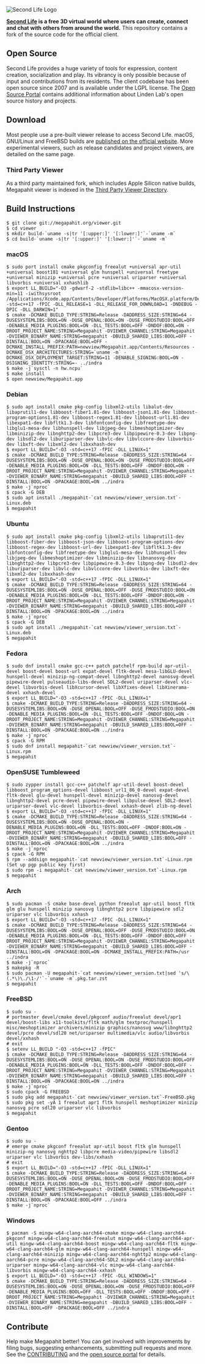 <picture>
  <source media="(prefers-color-scheme: dark)" srcset="doc/sl-logo-dark.png">
  <source media="(prefers-color-scheme: light)" srcset="doc/sl-logo.png">
  <img alt="Second Life Logo" src="doc/sl-logo.png">
</picture>

**[Second Life][] is a free 3D virtual world where users can create, connect and chat with others from around the
world.** This repository contains a fork of the source code for the official client.

## Open Source

Second Life provides a huge variety of tools for expression, content creation, socialization and play. Its vibrancy is
only possible because of input and contributions from its residents. The client codebase has been open source since
2007 and is available under the LGPL license. The [Open Source Portal][] contains additional information about Linden
Lab's open source history and projects.

## Download

Most people use a pre-built viewer release to access Second Life. macOS, GNU/Linux and FreeBSD builds are
[published on the official website][download]. More experimental viewers, such as release candidates and
project viewers, are detailed on the same page.

### Third Party Viewer

As a third party maintained fork, which includes Apple Silicon native builds, Megapahit viewer is indexed in the [Third Party Viewer Directory][tpv].

## Build Instructions

```
$ git clone git://megapahit.org/viewer.git
$ cd viewer
$ mkdir build-`uname -s|tr '[:upper:]' '[:lower:]'`-`uname -m`
$ cd build-`uname -s|tr '[:upper:]' '[:lower:]'`-`uname -m`
```

### macOS

```
$ sudo port install cmake pkgconfig freealut +universal apr-util +universal boost181 +universal glm hunspell +universal freetype +universal minizip +universal pcre +universal uriparser +universal libvorbis +universal xxhashlib
$ export LL_BUILD="-O3 -gdwarf-2 -stdlib=libc++ -mmacosx-version-min=11 -iwithsysroot /Applications/Xcode.app/Contents/Developer/Platforms/MacOSX.platform/Developer/SDKs/MacOSX.sdk -std=c++17 -fPIC -DLL_RELEASE=1 -DLL_RELEASE_FOR_DOWNLOAD=1 -DNDEBUG -DPIC -DLL_DARWIN=1"
$ cmake -DCMAKE_BUILD_TYPE:STRING=Release -DADDRESS_SIZE:STRING=64 -DUSESYSTEMLIBS:BOOL=ON -DUSE_OPENAL:BOOL=ON -DUSE_FMODSTUDIO:BOOL=OFF -DENABLE_MEDIA_PLUGINS:BOOL=ON -DLL_TESTS:BOOL=OFF -DNDOF:BOOL=ON -DROOT_PROJECT_NAME:STRING=Megapahit -DVIEWER_CHANNEL:STRING=Megapahit -DVIEWER_BINARY_NAME:STRING=megapahit -DBUILD_SHARED_LIBS:BOOL=OFF -DINSTALL:BOOL=ON -DPACKAGE:BOOL=OFF -DCMAKE_INSTALL_PREFIX:PATH=newview/Megapahit.app/Contents/Resources -DCMAKE_OSX_ARCHITECTURES:STRING=`uname -m` -DCMAKE_OSX_DEPLOYMENT_TARGET:STRING=11 -DENABLE_SIGNING:BOOL=ON -DSIGNING_IDENTITY:STRING=- ../indra
$ make -j`sysctl -n hw.ncpu`
$ make install
$ open newview/Megapahit.app
```

### Debian

```
$ sudo apt install cmake pkg-config libxml2-utils libalut-dev libaprutil1-dev libboost-fiber1.81-dev libboost-json1.81-dev libboost-program-options1.81-dev libboost-regex1.81-dev libboost-url1.81-dev libexpat1-dev libfltk1.3-dev libfontconfig-dev libfreetype-dev libglu1-mesa-dev libhunspell-dev libjpeg-dev libmeshoptimizer-dev libminizip-dev libnghttp2-dev libpcre3-dev libpipewire-0.3-dev libpng-dev libsdl2-dev liburiparser-dev libvlc-dev libvlccore-dev libvorbis-dev libxft-dev libxml2-dev libxxhash-dev
$ export LL_BUILD="-O3 -std=c++17 -fPIC -DLL_LINUX=1"
$ cmake -DCMAKE_BUILD_TYPE:STRING=Release -DADDRESS_SIZE:STRING=64 -DUSESYSTEMLIBS:BOOL=ON -DUSE_OPENAL:BOOL=ON -DUSE_FMODSTUDIO:BOOL=OFF -DENABLE_MEDIA_PLUGINS:BOOL=ON -DLL_TESTS:BOOL=OFF -DNDOF:BOOL=ON -DROOT_PROJECT_NAME:STRING=Megapahit -DVIEWER_CHANNEL:STRING=Megapahit -DVIEWER_BINARY_NAME:STRING=megapahit -DBUILD_SHARED_LIBS:BOOL=OFF -DINSTALL:BOOL=ON -DPACKAGE:BOOL=ON ../indra
$ make -j`nproc`
$ cpack -G DEB
$ sudo apt install ./megapahit-`cat newview/viewer_version.txt`-Linux.deb
$ megapahit
```

### Ubuntu

```
$ sudo apt install cmake pkg-config libxml2-utils libaprutil1-dev libboost-fiber-dev libboost-json-dev libboost-program-options-dev libboost-regex-dev libboost-url-dev libexpat1-dev libfltk1.3-dev libfontconfig-dev libfreetype-dev libglu1-mesa-dev libhunspell-dev libjpeg-dev libmeshoptimizer-dev libminizip-dev libnanosvg-dev libnghttp2-dev libpcre3-dev libpipewire-0.3-dev libpng-dev libsdl2-dev liburiparser-dev libvlc-dev libvlccore-dev libvorbis-dev libxft-dev libxml2-dev libxxhash-dev
$ export LL_BUILD="-O3 -std=c++17 -fPIC -DLL_LINUX=1"
$ cmake -DCMAKE_BUILD_TYPE:STRING=Release -DADDRESS_SIZE:STRING=64 -DUSESYSTEMLIBS:BOOL=ON -DUSE_OPENAL:BOOL=OFF -DUSE_FMODSTUDIO:BOOL=ON -DENABLE_MEDIA_PLUGINS:BOOL=ON -DLL_TESTS:BOOL=OFF -DNDOF:BOOL=ON -DROOT_PROJECT_NAME:STRING=Megapahit -DVIEWER_CHANNEL:STRING=Megapahit -DVIEWER_BINARY_NAME:STRING=megapahit -DBUILD_SHARED_LIBS:BOOL=OFF -DINSTALL:BOOL=ON -DPACKAGE:BOOL=ON ../indra
$ make -j`nproc`
$ cpack -G DEB
$ sudo apt install ./megapahit-`cat newview/viewer_version.txt`-Linux.deb
$ megapahit
```

### Fedora

```
$ sudo dnf install cmake gcc-c++ patch patchelf rpm-build apr-util-devel boost-devel boost-url expat-devel fltk-devel mesa-libGLU-devel hunspell-devel minizip-ng-compat-devel libnghttp2-devel nanosvg-devel pipewire-devel pulseaudio-libs-devel SDL2-devel uriparser-devel vlc-devel libvorbis-devel libXcursor-devel libXfixes-devel libXinerama-devel xxhash-devel
$ export LL_BUILD="-O3 -std=c++17 -fPIC -DLL_LINUX=1"
$ cmake -DCMAKE_BUILD_TYPE:STRING=Release -DADDRESS_SIZE:STRING=64 -DUSESYSTEMLIBS:BOOL=ON -DUSE_OPENAL:BOOL=OFF -DUSE_FMODSTUDIO:BOOL=ON -DENABLE_MEDIA_PLUGINS:BOOL=ON -DLL_TESTS:BOOL=OFF -DNDOF:BOOL=ON -DROOT_PROJECT_NAME:STRING=Megapahit -DVIEWER_CHANNEL:STRING=Megapahit -DVIEWER_BINARY_NAME:STRING=megapahit -DBUILD_SHARED_LIBS:BOOL=OFF -DINSTALL:BOOL=ON -DPACKAGE:BOOL=ON ../indra
$ make -j`nproc`
$ cpack -G RPM
$ sudo dnf install megapahit-`cat newview/viewer_version.txt`-Linux.rpm
$ megapahit
```

### OpenSUSE Tumbleweed

```
$ sudo zypper install gcc-c++ patchelf apr-util-devel boost-devel libboost_program_options-devel libboost_url1_86_0-devel expat-devel fltk-devel glu-devel hunspell-devel minizip-devel nanosvg-devel libnghttp2-devel pcre-devel pipewire-devel libpulse-devel SDL2-devel uriparser-devel vlc-devel libvorbis-devel xxhash-devel zlib-ng-devel
$ export LL_BUILD="-O3 -std=c++17 -fPIC -DLL_LINUX=1"
$ cmake -DCMAKE_BUILD_TYPE:STRING=Release -DADDRESS_SIZE:STRING=64 -DUSESYSTEMLIBS:BOOL=ON -DUSE_OPENAL:BOOL=ON -DENABLE_MEDIA_PLUGINS:BOOL=ON -DLL_TESTS:BOOL=OFF -DNDOF:BOOL=ON -DROOT_PROJECT_NAME:STRING=Megapahit -DVIEWER_CHANNEL:STRING=Megapahit -DVIEWER_BINARY_NAME:STRING=megapahit -DBUILD_SHARED_LIBS:BOOL=OFF -DINSTALL:BOOL=ON -DPACKAGE:BOOL=ON ../indra
$ make -j`nproc`
$ cpack -G RPM
$ rpm --addsign megapahit-`cat newview/viewer_version.txt`-Linux.rpm (Set up pgp public key first)
$ sudo rpm -i megapahit-`cat newview/viewer_version.txt`-Linux.rpm
$ megapahit
```

### Arch
```
$ sudo pacman -S cmake base-devel python freealut apr-util boost fltk glm glu hunspell minizip nanosvg libnghttp2 pcre libpipewire sdl2 uriparser vlc libvorbis xxhash
$ export LL_BUILD="-O3 -std=c++17 -fPIC -DLL_LINUX=1"
$ cmake -DCMAKE_BUILD_TYPE:STRING=Release -DADDRESS_SIZE:STRING=64 -DUSESYSTEMLIBS:BOOL=ON -DUSE_OPENAL:BOOL=OFF -DUSE_FMODSTUDIO:BOOL=ON -DENABLE_MEDIA_PLUGINS:BOOL=ON -DLL_TESTS:BOOL=OFF -DNDOF:BOOL=OFF -DROOT_PROJECT_NAME:STRING=Megapahit -DVIEWER_CHANNEL:STRING=Megapahit -DVIEWER_BINARY_NAME:STRING=megapahit -DBUILD_SHARED_LIBS:BOOL=OFF -DINSTALL:BOOL=ON -DPACKAGE:BOOL=ON -DCMAKE_INSTALL_PREFIX:PATH=/usr ../indra
$ make -j`nproc`
$ makepkg -R
$ sudo pacman -U megapahit-`cat newview/viewer_version.txt|sed 's/\(.*\)\./\1-/'`-`uname -m`.pkg.tar.zst
$ megapahit
```

### FreeBSD
```
$ sudo su -
# portmaster devel/cmake devel/pkgconf audio/freealut devel/apr1 devel/boost-libs x11-toolkits/fltk math/glm textproc/hunspell misc/meshoptimizer archivers/minizip graphics/nanosvg www/libnghttp2 devel/pcre devel/sdl20 net/uriparser multimedia/vlc audio/libvorbis devel/xxhash
# exit
$ setenv LL_BUILD "-O3 -std=c++17 -fPIC"
$ cmake -DCMAKE_BUILD_TYPE:STRING=Release -DADDRESS_SIZE:STRING=64 -DUSESYSTEMLIBS:BOOL=ON -DUSE_OPENAL:BOOL=ON -DUSE_FMODSTUDIO:BOOL=OFF -DENABLE_MEDIA_PLUGINS:BOOL=ON -DLL_TESTS:BOOL=OFF -DNDOF:BOOL=OFF -DROOT_PROJECT_NAME:STRING=Megapahit -DVIEWER_CHANNEL:STRING=Megapahit -DVIEWER_BINARY_NAME:STRING=megapahit -DBUILD_SHARED_LIBS:BOOL=OFF -DINSTALL:BOOL=ON -DPACKAGE:BOOL=ON ../indra
$ make -j`nproc`
$ sudo cpack -G FREEBSD
$ sudo pkg add megapahit-`cat newview/viewer_version.txt`-FreeBSD.pkg
$ sudo pkg set -yA 1 freealut apr1 fltk hunspell meshoptimizer minizip nanosvg pcre sdl20 uriparser vlc libvorbis
$ megapahit
```

### Gentoo
```
$ sudo su -
# emerge cmake pkgconf freealut apr-util boost fltk glm hunspell minizip-ng nanosvg nghttp2 libpcre media-video/pipewire libsdl2 uriparser vlc libvorbis dev-libs/xxhash
# exit
$ export LL_BUILD="-O3 -std=c++17 -fPIC -DLL_LINUX=1"
$ cmake -DCMAKE_BUILD_TYPE:STRING=Release -DADDRESS_SIZE:STRING=64 -DUSESYSTEMLIBS:BOOL=ON -DUSE_OPENAL:BOOL=ON -DUSE_FMODSTUDIO:BOOL=OFF -DENABLE_MEDIA_PLUGINS:BOOL=ON -DLL_TESTS:BOOL=OFF -DNDOF:BOOL=OFF -DROOT_PROJECT_NAME:STRING=Megapahit -DVIEWER_CHANNEL:STRING=Megapahit -DVIEWER_BINARY_NAME:STRING=megapahit -DBUILD_SHARED_LIBS:BOOL=OFF -DINSTALL:BOOL=ON -DPACKAGE:BOOL=OFF ../indra
$ make -j`nproc`
```

### Windows
```
$ pacman -S mingw-w64-clang-aarch64-cmake mingw-w64-clang-aarch64-pkgconf mingw-w64-clang-aarch64-freealut mingw-w64-clang-aarch64-apr-util mingw-w64-clang-aarch64-boost mingw-w64-clang-aarch64-fltk mingw-w64-clang-aarch64-glm mingw-w64-clang-aarch64-hunspell mingw-w64-clang-aarch64-minizip mingw-w64-clang-aarch64-nghttp2 mingw-w64-clang-aarch64-pcre mingw-w64-clang-aarch64-SDL2 mingw-w64-clang-aarch64-uriparser mingw-w64-clang-aarch64-vlc mingw-w64-clang-aarch64-libvorbis mingw-w64-clang-aarch64-xxhash
$ export LL_BUILD="-O3 -std=c++17 -fPIC -DLL_WINDOWS=1"
$ cmake -DCMAKE_BUILD_TYPE:STRING=Release -DADDRESS_SIZE:STRING=64 -DUSESYSTEMLIBS:BOOL=ON -DUSE_OPENAL:BOOL=ON -DUSE_FMODSTUDIO:BOOL=OFF -DENABLE_MEDIA_PLUGINS:BOOL=OFF -DLL_TESTS:BOOL=OFF -DNDOF:BOOL=OFF -DROOT_PROJECT_NAME:STRING=Megapahit -DVIEWER_CHANNEL:STRING=Megapahit -DVIEWER_BINARY_NAME:STRING=megapahit -DBUILD_SHARED_LIBS:BOOL=OFF -DINSTALL:BOOL=OFF -DPACKAGE:BOOL=OFF ../indra
```

## Contribute

Help make Megapahit better! You can get involved with improvements by filing bugs, suggesting enhancements, submitting
pull requests and more. See the [CONTRIBUTING][] and the [open source portal][] for details.

[Second Life]: https://secondlife.com/
[download]: https://megapahit.net
[tpv]: http://wiki.secondlife.com/wiki/Third_Party_Viewer_Directory/Megapahit
[open source portal]: http://wiki.secondlife.com/wiki/Open_Source_Portal
[contributing]: https://megapahit.org/viewer.git/tree/CONTRIBUTING.md
